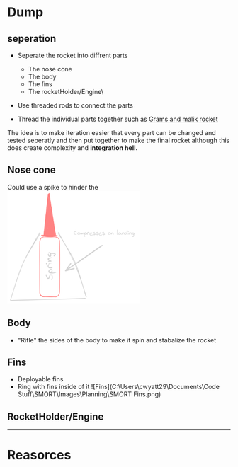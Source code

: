 

# Dump

## seperation

- Seperate the rocket into diffrent parts 
    - The nose cone
    - The body
    - The fins
    - The rocketHolder/Engine\


- Use threaded rods to connect the parts
- Thread the individual parts together such as [Grams and malik rocket](https://github.com/mpascha61/Pi-in-the-Sky)

The idea is to make iteration easier that every part can be changed and tested seperatly and then put together to make the final rocket although this does create complexity and **integration hell.** 

## Nose cone
Could use a spike to hinder the 
<img src= "Images/Diagrams/Untitled-2023-11-28-1409.png" width = 300> 

## Body
- "Rifle" the sides of the body to make it spin and stabalize the rocket


## Fins 
- Deployable fins
- Ring with fins inside of it 
![Fins](C:\Users\cwyatt29\Documents\Code Stuff\SMORT\Images\Planning\SMORT Fins.png)

## RocketHolder/Engine



---
# Reasorces
